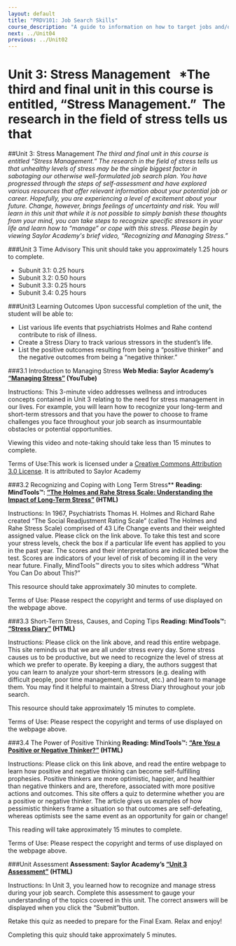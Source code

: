 ```yaml
---
layout: default
title: "PRDV101: Job Search Skills"
course_description: "A guide to information on how to target jobs and/or careers that are desirable and realistic for you and that fill a need for employers in today’s challenging job market."
next: ../Unit04
previous: ../Unit02
---
```

**Unit 3: Stress Management** <span id="3"></span> 
*The third and final unit in this course is entitled, “Stress
Management.”  The research in the field of stress tells us that
=======
##Unit 3: Stress Management
*The third and final unit in this course is entitled “Stress
Management.” The research in the field of stress tells us that
unhealthy levels of stress may be the single biggest factor in
sabotaging our otherwise well-formulated job search plan. You have
progressed through the steps of self-assessment and have explored
various resources that offer relevant information about your potential
job or career. Hopefully, you are experiencing a level of excitement
about your future. Change, however, brings feelings of uncertainty and
risk. You will learn in this unit that while it is not possible to
simply banish these thoughts from your mind, you can take steps to
recognize specific stressors in your life and learn how to “manage” or
cope with this stress. Please begin by viewing Saylor Academy's
brief video, “Recognizing and Managing Stress.”*

###Unit 3 Time Advisory
This unit should take you approximately 1.25 hours to complete.

* Subunit 3.1: 0.25 hours
* Subunit 3.2: 0.50 hours
* Subunit 3.3: 0.25 hours
* Subunit 3.4: 0.25 hours

###Unit3 Learning Outcomes
Upon successful completion of the unit, the student will be able to:
- List various life events that psychiatrists Holmes and Rahe contend
contribute to risk of illness.
- Create a Stress Diary to track various stressors in the student’s
life.
- List the positive outcomes resulting from being a “positive thinker”
and the negative outcomes from being a “negative thinker.”

###3.1 Introduction to Managing Stress
**Web Media: Saylor Academy’s [“Managing
Stress”](http://www.youtube.com/watch?v=yEq4FUqRmT4) (YouTube)**
 
Instructions: This 3-minute video addresses wellness and introduces
concepts contained in Unit 3 relating to the need for stress
management in our lives. For example, you will learn how to
recognize your long-term and short-term stressors and that you have
the power to choose to frame challenges you face throughout your job
search as insurmountable obstacles or potential opportunities.
 
Viewing this video and note-taking should take less than 15 minutes
to complete.

Terms of Use:This work is licensed under a [Creative Commons
Attribution 3.0
License](http://creativecommons.org/licenses/by/3.0/). It is
attributed to Saylor Academy

###3.2 Recognizing and Coping with Long Term Stress**
**Reading: MindTools™: [“The Holmes and Rahe Stress Scale: Understanding
the Impact of Long-Term
Stress”](http://www.mindtools.com/pages/article/newTCS_82.htm) (HTML)**
 
Instructions: In 1967, Psychiatrists Thomas H. Holmes and Richard
Rahe created “The Social Readjustment Rating Scale” (called The
Holmes and Rahe Stress Scale) comprised of 43 Life Change events and
their weighted assigned value. Please click on the link above. To
take this test and score your stress levels, check the box if a
particular life event has applied to you in the past year. The
scores and their interpretations are indicated below the test.
Scores are indicators of your level of risk of becoming ill in the
very near future. Finally, MindTools™ directs you to sites which
address “What You Can Do about This?” 
 
This resource should take approximately 30 minutes to complete.
 
Terms of Use: Please respect the copyright and terms of use
displayed on the webpage above.

###3.3 Short-Term Stress, Causes, and Coping Tips
**Reading: MindTools™: [“Stress
Diary”](http://www.mindtools.com/pages/article/newTCS_01.htm) (HTML)**
 
Instructions: Please click on the link above, and read this entire
webpage. This site reminds us that we are all under stress every
day. Some stress causes us to be productive, but we need to
recognize the level of stress at which we prefer to operate. By
keeping a diary, the authors suggest that you can learn to analyze
your short-term stressors (e.g. dealing with difficult people, poor
time management, burnout, etc.) and learn to manage them. You may
find it helpful to maintain a Stress Diary throughout your job
search.
 
This resource should take approximately 15 minutes to complete.
 
Terms of Use: Please respect the copyright and terms of use
displayed on the webpage above.

###3.4 The Power of Positive Thinking
**Reading: MindTools™: [“Are You a Positive or Negative
Thinker?”](http://www.mindtools.com/pages/article/newTCS_89.htm) (HTML)**
 
Instructions: Please click on this link above, and read the entire
webpage to learn how positive and negative thinking can become
self-fulfilling prophesies. Positive thinkers are more optimistic,
happier, and healthier than negative thinkers and are, therefore,
associated with more positive actions and outcomes. This site
offers a quiz to determine whether you are a positive or negative
thinker. The article gives us examples of how pessimistic thinkers
frame a situation so that outcomes are self-defeating, whereas
optimists see the same event as an opportunity for gain or
change!

This reading will take approximately 15 minutes to complete.
 
Terms of Use: Please respect the copyright and terms of use
displayed on the webpage above.

###Unit Assessment
**Assessment: Saylor Academy’s [“Unit 3
Assessment”](http://school.saylor.org/mod/quiz/view.php?id=1514) (HTML)** 
 
Instructions: In Unit 3, you learned how to recognize and manage
stress during your job search. Complete this assessment to gauge
your understanding of the topics covered in this unit. The correct
answers will be displayed when you click the “Submit”button.

Retake this quiz as needed to prepare for the Final Exam. Relax
and enjoy!

Completing this quiz should take approximately 5 minutes.
